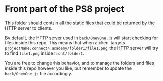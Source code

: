 # Front part of the PS8 project

This folder should contain all the static files that could be returned by the HTTP server to clients.

By default, the HTTP server used in `back/OnevOne.js` will start checking for files inside this repo.
This means that when a client targets `projectName.connect4.academy/folder1/file1.png`, 
the HTTP server will try to find `file1.png` inside `front/folder1`.

You are free to change this behavior, and to manage the folders and files inside this repo however you like, 
but remember to update the `back/OnevOne.js` file accordingly.